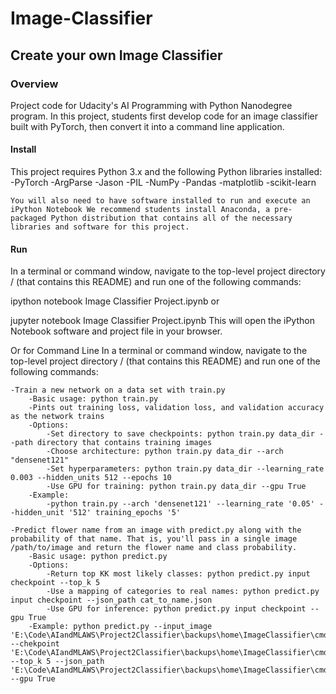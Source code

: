 # Image-Classifier
## Create your own Image Classifier

### Overview

Project code for Udacity's AI Programming with Python Nanodegree program. In this project, students first develop code for an image classifier built with PyTorch, then convert it into a command line application.

#### Install

This project requires Python 3.x and the following Python libraries installed:
    -PyTorch
    -ArgParse
    -Jason
    -PIL
    -NumPy
    -Pandas
    -matplotlib
    -scikit-learn 
    
    You will also need to have software installed to run and execute an iPython Notebook We recommend students install Anaconda, a pre-packaged Python distribution that contains all of the necessary libraries and software for this project.

#### Run

In a terminal or command window, navigate to the top-level project directory / (that contains this README) and run one of the following commands:

ipython notebook Image Classifier Project.ipynb or

jupyter notebook Image Classifier Project.ipynb This will open the iPython Notebook software and project file in your browser.

Or for Command Line In a terminal or command window, navigate to the top-level project directory / (that contains this README) and run one of the following commands:

    -Train a new network on a data set with train.py
        -Basic usage: python train.py
        -Pints out training loss, validation loss, and validation accuracy as the network trains
        -Options:
            -Set directory to save checkpoints: python train.py data_dir --path directory that contains training images
            -Choose architecture: python train.py data_dir --arch "densenet121"
            -Set hyperparameters: python train.py data_dir --learning_rate 0.003 --hidden_units 512 --epochs 10
            -Use GPU for training: python train.py data_dir --gpu True
        -Example:
            -python train.py --arch 'densenet121' --learning_rate '0.05' --hidden_unit '512' training_epochs '5'

    -Predict flower name from an image with predict.py along with the probability of that name. That is, you'll pass in a single image /path/to/image and return the flower name and class probability.
        -Basic usage: python predict.py
        -Options:
            -Return top KK most likely classes: python predict.py input checkpoint --top_k 5
            -Use a mapping of categories to real names: python predict.py input checkpoint --json_path cat_to_name.json
            -Use GPU for inference: python predict.py input checkpoint --gpu True
        -Example: python predict.py --input_image 'E:\Code\AIandMLAWS\Project2Classifier\backups\home\ImageClassifier\cmd\image_3010.jpg' --chekpoint 'E:\Code\AIandMLAWS\Project2Classifier\backups\home\ImageClassifier\cmd\model_checkpoint.pth' --top_k 5 --json_path 'E:\Code\AIandMLAWS\Project2Classifier\backups\home\ImageClassifier\cmd\cat_to_name.json' --gpu True
